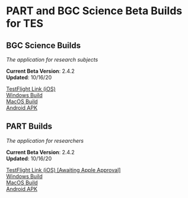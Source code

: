 # PART and BGC Science Beta Builds for TES

## BGC Science Builds

_The application for research subjects_

**Current Beta Version**: 2.4.2  
**Updated**: 10/16/20

[TestFlight Link (iOS)](https://testflight.apple.com/join/U7J8xM6h)  
[Windows Build](https://braingamecentergamefiles.s3-us-west-1.amazonaws.com/PART/Builds/v2.4.2/BGCScience_2.4.2_WINx64.zip)  
[MacOS Build](https://braingamecentergamefiles.s3-us-west-1.amazonaws.com/PART/Builds/v2.4.2/BGCScience_2.4.2_MacOS.dmg)  
[Android APK](https://braingamecentergamefiles.s3-us-west-1.amazonaws.com/PART/Builds/v2.4.2/BGCScience_2.4.2_Android.apk)  


## PART Builds

_The application for researchers_

**Current Beta Version**: 2.4.2  
**Updated**: 10/16/20

[TestFlight Link (iOS) [Awaiting Apple Approval]](127.0.0.1)  
[Windows Build](https://braingamecentergamefiles.s3-us-west-1.amazonaws.com/PART/Builds/v2.4.2/PART_2.4.2_WINx64.zip)  
[MacOS Build](https://braingamecentergamefiles.s3-us-west-1.amazonaws.com/PART/Builds/v2.4.2/PART_2.4.2_MacOS.dmg)  
[Android APK](https://braingamecentergamefiles.s3-us-west-1.amazonaws.com/PART/Builds/v2.4.2/PART_2.4.2_Android.apk)  
